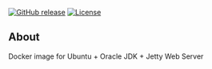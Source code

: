 [![GitHub release](https://img.shields.io/github/release/sismics/docker-ubuntu-jetty.svg?style=flat-square)](https://github.com/sismics/docker-backupninja/releases/latest)
[![License](https://img.shields.io/badge/License-Apache%202.0-blue.svg)](https://opensource.org/licenses/Apache-2.0)

## About
Docker image for Ubuntu + Oracle JDK + Jetty Web Server
